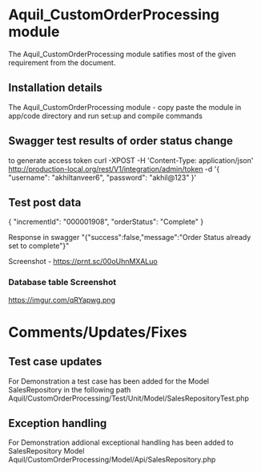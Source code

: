 # Aquil_CustomOrderProcessing module
The Aquil_CustomOrderProcessing module satifies most of the given requirement from the document.

## Installation details

The Aquil_CustomOrderProcessing module - copy paste the module in app/code directory and run set:up and compile commands

## Swagger test results of order status change
to generate access token
 curl -XPOST -H 'Content-Type: application/json' http://production-local.org/rest/V1/integration/admin/token -d '{ "username": "akhiltanveer6", "password": "akhil@123" }'

## Test post data
{
"incrementId": "000001908",
"orderStatus": "Complete"
}

Response in swagger
"{\"success\":false,\"message\":\"Order Status already set to complete\"}"

Screenshot - https://prnt.sc/00oUhnMXALuo

### Database table Screenshot
https://imgur.com/qRYapwg.png

# Comments/Updates/Fixes

## Test case updates
For Demonstration a test case has been added for the Model SalesRepository in the following path
Aquil/CustomOrderProcessing/Test/Unit/Model/SalesRepositoryTest.php

## Exception handling
For Demonstration addional exceptional handling has been added to SalesRepository Model
Aquil/CustomOrderProcessing/Model/Api/SalesRepository.php



